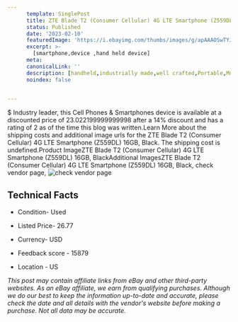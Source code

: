 ```yaml
---
      template: SinglePost
      title: ZTE Blade T2 (Consumer Cellular) 4G LTE Smartphone (Z559DL) 16GB, Black
      status: Published
      date: '2023-02-10'
      featuredImage: 'https://i.ebayimg.com/thumbs/images/g/apAAAOSwTYJi6VVA/s-l225.jpg'
      excerpt: >-
        [smartphone,device ,hand held device]
      meta:
      canonicalLink: ''
      description: [handheld,industrially made,well crafted,Portable,Mobile,Compact,Convenient,Lightweight,Maneuverable,Man-portable,Miniature,Carriable,Hand-held,Light,Holdable,Transportable,Mobile device,Pocket-sized,On-the-go,Wireless,Cordless,Compact size,Convenient size, smartphone,device ,hand held device]
      noindex: false

        
---
```

$
    Industry leader, this Cell Phones & Smartphones device is available at a discounted price of 23.022199999999998 after a 14% discount and has a rating of 2 as of the time this blog was written.Learn More about the shipping costs and additional image urls for the ZTE Blade T2 (Consumer Cellular) 4G LTE Smartphone (Z559DL) 16GB, Black. The shipping cost is undefined.Product ImageZTE Blade T2 (Consumer Cellular) 4G LTE Smartphone (Z559DL) 16GB, BlackAdditional ImagesZTE Blade T2 (Consumer Cellular) 4G LTE Smartphone (Z559DL) 16GB, Black, check vendor page, ![check vendor page](https://origin-galleryplus.ebayimg.com/ws/web/144645741062_2_0_1/225x225.jpg,https://origin-galleryplus.ebayimg.com/ws/web/144645741062_3_0_1/225x225.jpg,https://origin-galleryplus.ebayimg.com/ws/web/144645741062_4_0_1/225x225.jpg)
    
    

 ## Technical Facts 



     
      

 - Condition- Used 


      

 - Listed Price- 26.77 


      

 - Currency- USD 


      

 - Feedback score - 15879 


      

 - Location - US 


      
      

 *_This post may contain affiliate links from eBay and other third-party websites. As an eBay affiliate, we earn from qualifying purchases. Although we do our best to keep the information up-to-date and accurate, please check the date and all details with the vendor's website before making a purchase. Not all data may be accurate._*



    
    
    
    
    